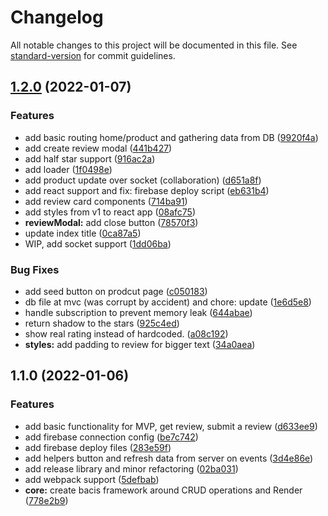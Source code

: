 # Changelog

All notable changes to this project will be documented in this file. See [standard-version](https://github.com/conventional-changelog/standard-version) for commit guidelines.

## [1.2.0](https://github.com/skobak/gumboard-reviews/compare/v1.1.0...v1.2.0) (2022-01-07)


### Features

* add basic routing home/product and gathering data from DB ([9920f4a](https://github.com/skobak/gumboard-reviews/commit/9920f4ac55b1ce2d5ea68a026711f11be79119c9))
* add create review modal ([441b427](https://github.com/skobak/gumboard-reviews/commit/441b427776e54e31f8a5d68b166b33502410bfaa))
* add half star support ([916ac2a](https://github.com/skobak/gumboard-reviews/commit/916ac2ae5b850ccff00f883e4d99d20eff4a3ea0))
* add loader ([1f0498e](https://github.com/skobak/gumboard-reviews/commit/1f0498e2b1d22adf065e27241af587b6ba11873a))
* add product update over socket (collaboration) ([d651a8f](https://github.com/skobak/gumboard-reviews/commit/d651a8fec7fed1c1c07107a4e4a3757c0254849a))
* add react support and fix: firebase deploy script ([eb631b4](https://github.com/skobak/gumboard-reviews/commit/eb631b4d8fa2898d6f5f8b62b151120b007ada94))
* add review card components ([714ba91](https://github.com/skobak/gumboard-reviews/commit/714ba915d4dabe7565ea32d1a14bc6b21df566a9))
* add styles from v1 to react app ([08afc75](https://github.com/skobak/gumboard-reviews/commit/08afc751fe9282c3662d15c67d0dcde726369053))
* **reviewModal:** add close button ([78570f3](https://github.com/skobak/gumboard-reviews/commit/78570f30be0f8484bc3a0d40760e972855f2a87c))
* update index title ([0ca87a5](https://github.com/skobak/gumboard-reviews/commit/0ca87a505d067ec9c8af2e8e76e50e849bb69441))
* WIP, add socket support ([1dd06ba](https://github.com/skobak/gumboard-reviews/commit/1dd06bac53c160471c6451d8ce7a9b604c63bf06))


### Bug Fixes

* add seed button on prodcut page ([c050183](https://github.com/skobak/gumboard-reviews/commit/c05018383adc4501a57e846f665050115b715abe))
* db file at mvc (was corrupt by accident) and chore: update ([1e6d5e8](https://github.com/skobak/gumboard-reviews/commit/1e6d5e86c7caa90e3c34f14f47152ed4e6e0ee5b))
* handle subscription to prevent memory leak ([644abae](https://github.com/skobak/gumboard-reviews/commit/644abae2f7c404ef4bfe09acd06286a3212f0ff6))
* return shadow to the stars ([925c4ed](https://github.com/skobak/gumboard-reviews/commit/925c4ed308e6306cfb28f0a7e8a9fff2aa12332e))
* show real rating instead of hardcoded. ([a08c192](https://github.com/skobak/gumboard-reviews/commit/a08c19234fd26ea0512e5f9c96134446a7e5bd3a))
* **styles:** add padding to review for bigger text ([34a0aea](https://github.com/skobak/gumboard-reviews/commit/34a0aeaa4c7db926edb731c0efb3303c5e890fa4))

## 1.1.0 (2022-01-06)


### Features

* add basic functionality for MVP, get review, submit a review ([d633ee9](https://github.com/skobak/gumboard-reviews/commit/d633ee92c6043e005762ec7fe3bfd06d4555159a))
* add firebase connection config ([be7c742](https://github.com/skobak/gumboard-reviews/commit/be7c7424efb854f46b1da1ab325b6399b48195fa))
* add firebase deploy files ([283e59f](https://github.com/skobak/gumboard-reviews/commit/283e59fdac1efc807d2e74ecf6696ee5500035c3))
* add helpers button and refresh data from server on events ([3d4e86e](https://github.com/skobak/gumboard-reviews/commit/3d4e86e5cbeb46d002175cec4834af657d2431d5))
* add release library and minor refactoring ([02ba031](https://github.com/skobak/gumboard-reviews/commit/02ba03198ffd0c7a870e72affb00ad2fb3dbdc2c))
* add webpack support ([5defbab](https://github.com/skobak/gumboard-reviews/commit/5defbabbe64705c30877849033e70f318aefd51a))
* **core:** create bacis framework around CRUD operations and Render ([778e2b9](https://github.com/skobak/gumboard-reviews/commit/778e2b9f80f199a032e48fdb8c645118284bb99d))
